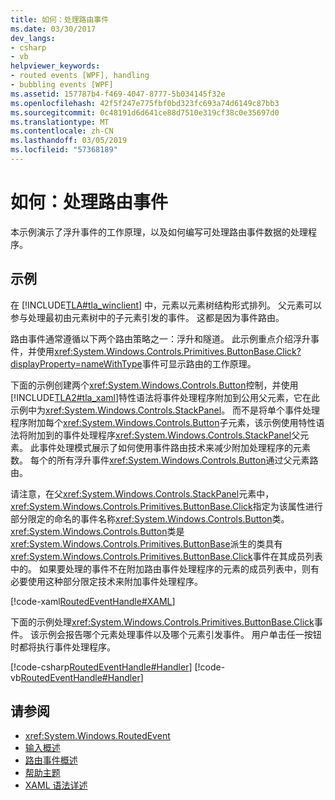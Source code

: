 ```yaml
---
title: 如何：处理路由事件
ms.date: 03/30/2017
dev_langs:
- csharp
- vb
helpviewer_keywords:
- routed events [WPF], handling
- bubbling events [WPF]
ms.assetid: 157787b4-f469-4047-8777-5b034145f32e
ms.openlocfilehash: 42f5f247e775fbf0bd323fc693a74d6149c87bb3
ms.sourcegitcommit: 0c48191d6d641ce88d7510e319cf38c0e35697d0
ms.translationtype: MT
ms.contentlocale: zh-CN
ms.lasthandoff: 03/05/2019
ms.locfileid: "57368189"
---
```

# <a name="how-to-handle-a-routed-event"></a>如何：处理路由事件
本示例演示了浮升事件的工作原理，以及如何编写可处理路由事件数据的处理程序。  
  
## <a name="example"></a>示例  
 在 [!INCLUDE[TLA#tla_winclient](../../../../includes/tlasharptla-winclient-md.md)] 中，元素以元素树结构形式排列。 父元素可以参与处理最初由元素树中的子元素引发的事件。 这都是因为事件路由。  
  
 路由事件通常遵循以下两个路由策略之一：浮升和隧道。 此示例重点介绍浮升事件，并使用<xref:System.Windows.Controls.Primitives.ButtonBase.Click?displayProperty=nameWithType>事件可显示路由的工作原理。  
  
 下面的示例创建两个<xref:System.Windows.Controls.Button>控制，并使用[!INCLUDE[TLA2#tla_xaml](../../../../includes/tla2sharptla-xaml-md.md)]特性语法将事件处理程序附加到公用父元素，它在此示例中为<xref:System.Windows.Controls.StackPanel>。 而不是将单个事件处理程序附加每个<xref:System.Windows.Controls.Button>子元素，该示例使用特性语法将附加到的事件处理程序<xref:System.Windows.Controls.StackPanel>父元素。 此事件处理模式展示了如何使用事件路由技术来减少附加处理程序的元素数。 每个的所有浮升事件<xref:System.Windows.Controls.Button>通过父元素路由。  
  
 请注意，在父<xref:System.Windows.Controls.StackPanel>元素中，<xref:System.Windows.Controls.Primitives.ButtonBase.Click>指定为该属性进行部分限定的命名的事件名称<xref:System.Windows.Controls.Button>类。 <xref:System.Windows.Controls.Button>类是<xref:System.Windows.Controls.Primitives.ButtonBase>派生的类具有<xref:System.Windows.Controls.Primitives.ButtonBase.Click>事件在其成员列表中的。 如果要处理的事件不在附加路由事件处理程序的元素的成员列表中，则有必要使用这种部分限定技术来附加事件处理程序。  
  
 [!code-xaml[RoutedEventHandle#XAML](~/samples/snippets/csharp/VS_Snippets_Wpf/RoutedEventHandle/CSharp/default.xaml#xaml)]  
  
 下面的示例处理<xref:System.Windows.Controls.Primitives.ButtonBase.Click>事件。  该示例会报告哪个元素处理事件以及哪个元素引发事件。 用户单击任一按钮时都将执行事件处理程序。  
  
 [!code-csharp[RoutedEventHandle#Handler](~/samples/snippets/csharp/VS_Snippets_Wpf/RoutedEventHandle/CSharp/default.xaml.cs#handler)]
 [!code-vb[RoutedEventHandle#Handler](~/samples/snippets/visualbasic/VS_Snippets_Wpf/RoutedEventHandle/VisualBasic/MainWindow.xaml.vb#handler)]  
  
## <a name="see-also"></a>请参阅
- <xref:System.Windows.RoutedEvent>
- [输入概述](input-overview.md)
- [路由事件概述](routed-events-overview.md)
- [帮助主题](events-how-to-topics.md)
- [XAML 语法详述](xaml-syntax-in-detail.md)
